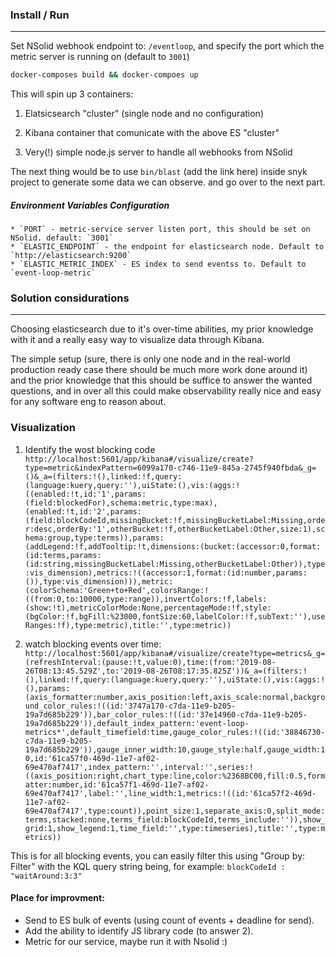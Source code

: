 ### Install / Run 
-----

Set NSolid webhook endpoint to: `/eventloop`, and specify the port which the metric server is running on (default to `3001`)

```bash
docker-composes build && docker-compoes up
```

This will spin up 3 containers:

1. Elatsicsearch "cluster" (single node and no configuration)

2. Kibana container that comunicate with the above ES "cluster"

3. Very(!) simple node.js server to handle all webhooks from NSolid

The next thing would be to use `bin/blast` (add the link here) inside snyk project to generate some data we can observe. and go over to the next part.

##### Environment Variables Configuration
 
    * `PORT` - metric-service server listen port, this should be set on NSolid. default: `3001`
    * `ELASTIC_ENDPOINT` - the endpoint for elasticsearch node. Default to `http://elasticsearch:9200`
    * `ELASTIC_METRIC_INDEX` - ES index to send eventss to. Default to `event-loop-metric`


### Solution considurations
-----

Choosing elasticsearch due to it's over-time abilities, my prior knowledge with it and a really easy way to visualize data through Kibana. 

The simple setup (sure, there is only one node and in the real-world production ready case there should be much more work done around it) and the prior knowledge that this should be suffice to answer the wanted questions, and in over all this could make observability really nice and easy for any software eng to reason about.

### Visualization

1. Identify the wost blocking code 
```http://localhost:5601/app/kibana#/visualize/create?type=metric&indexPattern=6099a170-c746-11e9-845a-2745f940fbda&_g=()&_a=(filters:!(),linked:!f,query:(language:kuery,query:''),uiState:(),vis:(aggs:!((enabled:!t,id:'1',params:(field:blockedFor),schema:metric,type:max),(enabled:!t,id:'2',params:(field:blockCodeId,missingBucket:!f,missingBucketLabel:Missing,order:desc,orderBy:'1',otherBucket:!f,otherBucketLabel:Other,size:1),schema:group,type:terms)),params:(addLegend:!f,addTooltip:!t,dimensions:(bucket:(accessor:0,format:(id:terms,params:(id:string,missingBucketLabel:Missing,otherBucketLabel:Other)),type:vis_dimension),metrics:!((accessor:1,format:(id:number,params:()),type:vis_dimension))),metric:(colorSchema:'Green+to+Red',colorsRange:!((from:0,to:10000,type:range)),invertColors:!f,labels:(show:!t),metricColorMode:None,percentageMode:!f,style:(bgColor:!f,bgFill:%23000,fontSize:60,labelColor:!f,subText:''),useRanges:!f),type:metric),title:'',type:metric))```

3. watch blocking events over time:
```http://localhost:5601/app/kibana#/visualize/create?type=metrics&_g=(refreshInterval:(pause:!t,value:0),time:(from:'2019-08-26T08:13:45.529Z',to:'2019-08-26T08:17:35.825Z'))&_a=(filters:!(),linked:!f,query:(language:kuery,query:''),uiState:(),vis:(aggs:!(),params:(axis_formatter:number,axis_position:left,axis_scale:normal,background_color_rules:!((id:'3747a170-c7da-11e9-b205-19a7d685b229')),bar_color_rules:!((id:'37e14960-c7da-11e9-b205-19a7d685b229')),default_index_pattern:'event-loop-metrics*',default_timefield:time,gauge_color_rules:!((id:'38846730-c7da-11e9-b205-19a7d685b229')),gauge_inner_width:10,gauge_style:half,gauge_width:10,id:'61ca57f0-469d-11e7-af02-69e470af7417',index_pattern:'',interval:'',series:!((axis_position:right,chart_type:line,color:%2368BC00,fill:0.5,formatter:number,id:'61ca57f1-469d-11e7-af02-69e470af7417',label:'',line_width:1,metrics:!((id:'61ca57f2-469d-11e7-af02-69e470af7417',type:count)),point_size:1,separate_axis:0,split_mode:terms,stacked:none,terms_field:blockCodeId,terms_include:'')),show_grid:1,show_legend:1,time_field:'',type:timeseries),title:'',type:metrics))```

This is for all blocking events, you can easily filter this using "Group by: Filter" with the KQL query string being, for example:  `blockCodeId : "waitAround:3:3" `

#### Place for improvment:

* Send to ES bulk of events (using count of events + deadline for send).
* Add the ability to identify JS library code (to answer 2).
* Metric for our service, maybe run it with Nsolid :)